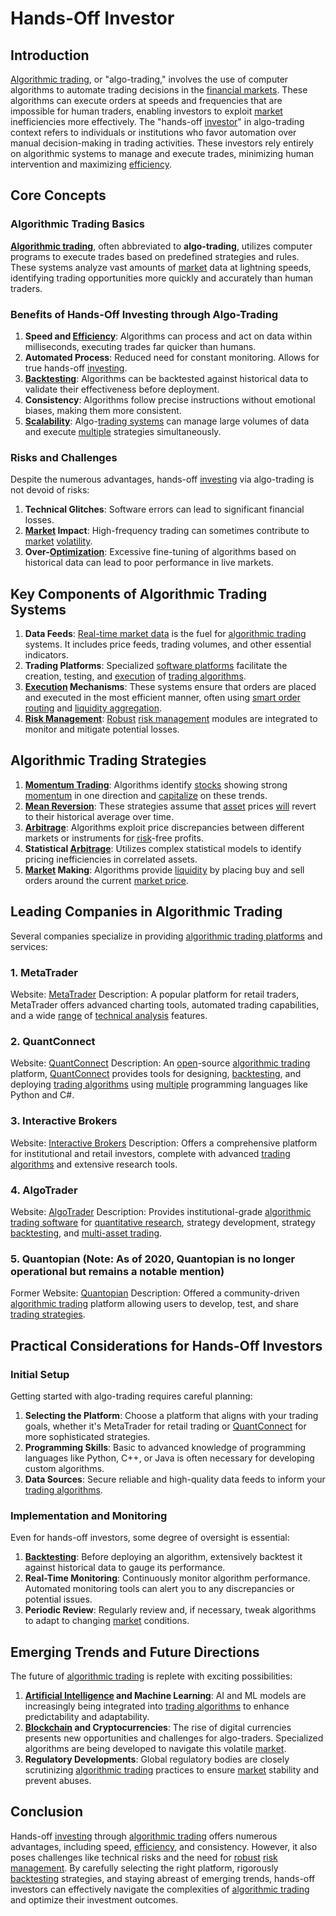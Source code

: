 # Hands-Off Investor

## Introduction

[Algorithmic trading](../a/accountability.md), or "algo-trading," involves the use of computer algorithms to automate trading decisions in the [financial markets](../f/financial_market.md). These algorithms can execute orders at speeds and frequencies that are impossible for human traders, enabling investors to exploit [market](../m/market.md) inefficiencies more effectively. The "hands-off [investor](../i/investor.md)" in algo-trading context refers to individuals or institutions who favor automation over manual decision-making in trading activities. These investors rely entirely on algorithmic systems to manage and execute trades, minimizing human intervention and maximizing [efficiency](../e/efficiency.md). 

## Core Concepts

### Algorithmic Trading Basics

**[Algorithmic trading](../a/accountability.md)**, often abbreviated to **algo-trading**, utilizes computer programs to execute trades based on predefined strategies and rules. These systems analyze vast amounts of [market](../m/market.md) data at lightning speeds, identifying trading opportunities more quickly and accurately than human traders. 

### Benefits of Hands-Off Investing through Algo-Trading

1. **Speed and [Efficiency](../e/efficiency.md)**: Algorithms can process and act on data within milliseconds, executing trades far quicker than humans.
2. **Automated Process**: Reduced need for constant monitoring. Allows for true hands-off [investing](../i/investing.md).
3. **[Backtesting](../b/backtesting.md)**: Algorithms can be backtested against historical data to validate their effectiveness before deployment.
4. **Consistency**: Algorithms follow precise instructions without emotional biases, making them more consistent.
5. **[Scalability](../s/scalability.md)**: Algo-[trading systems](../t/trading_systems.md) can manage large volumes of data and execute [multiple](../m/multiple.md) strategies simultaneously.

### Risks and Challenges

Despite the numerous advantages, hands-off [investing](../i/investing.md) via algo-trading is not devoid of risks:
1. **Technical Glitches**: Software errors can lead to significant financial losses.
2. **[Market](../m/market.md) Impact**: High-frequency trading can sometimes contribute to [market](../m/market.md) [volatility](../v/volatility.md).
3. **Over-[Optimization](../o/optimization.md)**: Excessive fine-tuning of algorithms based on historical data can lead to poor performance in live markets.

## Key Components of Algorithmic Trading Systems

1. **Data Feeds**: [Real-time market data](../r/real-time_market_data.md) is the fuel for [algorithmic trading](../a/accountability.md) systems. It includes price feeds, trading volumes, and other essential indicators.
2. **Trading Platforms**: Specialized [software platforms](../s/software_platforms_for_trading.md) facilitate the creation, testing, and [execution](../e/execution.md) of [trading algorithms](../t/trading_algorithms.md).
3. **[Execution](../e/execution.md) Mechanisms**: These systems ensure that orders are placed and executed in the most efficient manner, often using [smart order routing](../s/smart_order_routing.md) and [liquidity aggregation](../l/liquidity_aggregation.md).
4. **[Risk Management](../r/risk_management.md)**: [Robust](../r/robust.md) [risk management](../r/risk_management.md) modules are integrated to monitor and mitigate potential losses.

## Algorithmic Trading Strategies

1. **[Momentum Trading](../m/momentum_trading.md)**: Algorithms identify [stocks](../s/stock.md) showing strong [momentum](../m/momentum.md) in one direction and [capitalize](../c/capitalize.md) on these trends.
2. **[Mean Reversion](../m/mean_reversion.md)**: These strategies assume that [asset](../a/asset.md) prices [will](../w/will.md) revert to their historical average over time.
3. **[Arbitrage](../a/arbitrage.md)**: Algorithms exploit price discrepancies between different markets or instruments for [risk](../r/risk.md)-free profits.
4. **Statistical [Arbitrage](../a/arbitrage.md)**: Utilizes complex statistical models to identify pricing inefficiencies in correlated assets.
5. **[Market](../m/market.md) Making**: Algorithms provide [liquidity](../l/liquidity.md) by placing buy and sell orders around the current [market price](../m/market_price.md).

## Leading Companies in Algorithmic Trading

Several companies specialize in providing [algorithmic trading platforms](../a/algorithmic_trading_platforms.md) and services:

### 1. **MetaTrader**
   Website: [MetaTrader](https://www.metatrader4.com/en)
   Description: A popular platform for retail traders, MetaTrader offers advanced charting tools, automated trading capabilities, and a wide [range](../r/range.md) of [technical analysis](../t/technical_analysis.md) features.

### 2. **QuantConnect**
   Website: [QuantConnect](https://www.quantconnect.com)
   Description: An [open](../o/open.md)-source [algorithmic trading](../a/accountability.md) platform, [QuantConnect](../q/quantconnect.md) provides tools for designing, [backtesting](../b/backtesting.md), and deploying [trading algorithms](../t/trading_algorithms.md) using [multiple](../m/multiple.md) programming languages like Python and C#.

### 3. **Interactive Brokers**
   Website: [Interactive Brokers](https://www.interactivebrokers.com)
   Description: Offers a comprehensive platform for institutional and retail investors, complete with advanced [trading algorithms](../t/trading_algorithms.md) and extensive research tools.

### 4. **AlgoTrader**
   Website: [AlgoTrader](https://www.algotrader.com)
   Description: Provides institutional-grade [algorithmic trading software](../a/algorithmic_trading_software.md) for [quantitative research](../q/quantitative_research.md), strategy development, strategy [backtesting](../b/backtesting.md), and [multi-asset trading](../m/multi-asset_trading.md).

### 5. **Quantopian** (Note: As of 2020, Quantopian is no longer operational but remains a notable mention)
   Former Website: [Quantopian](https://www.quantopian.com)
   Description: Offered a community-driven [algorithmic trading](../a/accountability.md) platform allowing users to develop, test, and share [trading strategies](../t/trading_strategies.md).

## Practical Considerations for Hands-Off Investors

### Initial Setup

Getting started with algo-trading requires careful planning:

1. **Selecting the Platform**: Choose a platform that aligns with your trading goals, whether it's MetaTrader for retail trading or [QuantConnect](../q/quantconnect.md) for more sophisticated strategies.
2. **Programming Skills**: Basic to advanced knowledge of programming languages like Python, C++, or Java is often necessary for developing custom algorithms.
3. **Data Sources**: Secure reliable and high-quality data feeds to inform your [trading algorithms](../t/trading_algorithms.md).

### Implementation and Monitoring

Even for hands-off investors, some degree of oversight is essential:

1. **[Backtesting](../b/backtesting.md)**: Before deploying an algorithm, extensively backtest it against historical data to gauge its performance.
2. **Real-Time Monitoring**: Continuously monitor algorithm performance. Automated monitoring tools can alert you to any discrepancies or potential issues.
3. **Periodic Review**: Regularly review and, if necessary, tweak algorithms to adapt to changing [market](../m/market.md) conditions.

## Emerging Trends and Future Directions

The future of [algorithmic trading](../a/accountability.md) is replete with exciting possibilities:

1. **[Artificial Intelligence](../a/artificial_intelligence_in_trading.md) and Machine Learning**: AI and ML models are increasingly being integrated into [trading algorithms](../t/trading_algorithms.md) to enhance predictability and adaptability.
2. **[Blockchain](../b/blockchain_in_trading.md) and Cryptocurrencies**: The rise of digital currencies presents new opportunities and challenges for algo-traders. Specialized algorithms are being developed to navigate this volatile [market](../m/market.md).
3. **Regulatory Developments**: Global regulatory bodies are closely scrutinizing [algorithmic trading](../a/accountability.md) practices to ensure [market](../m/market.md) stability and prevent abuses.

## Conclusion

Hands-off [investing](../i/investing.md) through [algorithmic trading](../a/accountability.md) offers numerous advantages, including speed, [efficiency](../e/efficiency.md), and consistency. However, it also poses challenges like technical risks and the need for [robust](../r/robust.md) [risk management](../r/risk_management.md). By carefully selecting the right platform, rigorously [backtesting](../b/backtesting.md) strategies, and staying abreast of emerging trends, hands-off investors can effectively navigate the complexities of [algorithmic trading](../a/accountability.md) and optimize their investment outcomes.